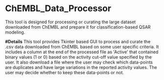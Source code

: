# ChEMBL_Data_Processor
This tool is designed for processing or curating the large dataset downloaded from ChEMBL and prepare it for classification-based QSAR modeling.

**#Details**
This tool provides Tkinter based GUI to process and curate the .csv data downloaded from ChEMBL based on some user specific criteria.
It includes a column at the end of the processed file as 'Active' that contained binary values (1 or 0) based on the activity cut-off value specified by the user.
It also download a file where the user may check which data-points are duplicates and have large variations in the reported activity values. The user may decide whether to keep these data-points or not.
